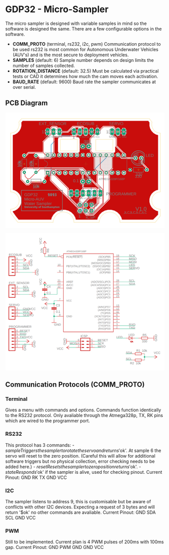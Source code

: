 # GDP32 - Micro-Sampler
The micro sampler is designed with variable samples in mind so the software
is designed the same. There are a few configurable options in the software.
- **COMM_PROTO** (terminal, rs232, i2c, pwm)
    Communication protocol to be used rs232 is most common for Autonomous
    Underwater Vehicles (AUV's) and is the most secure to deployment vehicles.
- **SAMPLES** (default: 6)
    Sample number depends on design limits the number of samples collected.
- **ROTATION_DISTANCE** (default: 32.5)
    Must be calculated via practical tests or CAD it determines how much the
    cam moves each activation.
- **BAUD_RATE** (default: 9600)
    Baud rate the sampler communicates at over serial.

## PCB Diagram
![PCB Wiring Diagram](/images/PCB_design.PNG)

![PCB Schematic](/images/Schematic.PNG)

## Communication Protocols (COMM_PROTO)
### Terminal
Gives a menu with commands and options.
Commands function identically to the RS232 protocol.
Only avaliable through the Atmega328p, TX, RK pins which are wired to the programmer port.

### RS232
This protocol has 3 commands:
    - $sample
        Triggers the sampler to rotate the servo and returns '$ok'.
        At sample 6 the servo will reset to the zero position.
        (Careful this will allow for additional software triggers but 
        no physical collection, error checking needs to be added here.)
    - $reset
        Resets the sampler to zero position returns '$ok'.
    - $state
        Responds '$ok' if the sampler is alive, used for checking pinout.
Current Pinout:
    GND RK  TX  GND VCC

### I2C
The sampler listens to address 9, this is customisable but be aware of conflicts with other I2C devices.
Expecting a request of 3 bytes and will return '$ok' no other commands are avaliable.
Current Pinout:
    GND SDA SCL GND VCC

### PWM
Still to be implemented.
Current plan is 4 PWM pulses of 200ms with 100ms gap.
Current Pinout:
    GND PWM GND GND VCC
